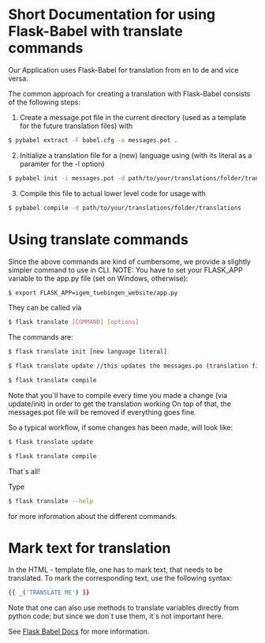 # Short Documentation for using Flask-Babel with translate commands

Our Application uses Flask-Babel for translation from en to de and vice versa.

The common approach for creating a translation with Flask-Babel consists of the following steps:

1. Create a message.pot file in the current directory (used as a template for the future translation files) with 
```bash
$ pybabel extract -F babel.cfg -o messages.pot .
```

2. Initialize a translation file for a (new) language using (with its literal as a paramter for the -l option)
```bash
$ pybabel init -i messages.pot -d path/to/your/translations/folder/translations -l
```

3. Compile this file to actual lower level code for usage with 
```bash
$ pybabel compile -d path/to/your/translations/folder/translations
```

# Using translate commands

Since the above commands are kind of cumbersome, we provide a slightly simpler command to use in CLI.
NOTE: You have to set your FLASK_APP variable to the app.py file (set on Windows, otherwise):
```bash
$ export FLASK_APP=igem_tuebingen_website/app.py
```

They can be called via
```bash
$ flask translate [COMMAND] [options]
```

The commands are:
```bash
$ flask translate init [new language literal]

$ flask translate update //this updates the messages.po (translation file) when changes has been made

$ flask translate compile
```
Note that you´ll have to compile every time you made a change (via update/init) in order to get the translation working
On top of that, the messages.pot file will be removed if everything goes fine.

So a typical workflow, if some changes has been made, will look like:

```bash
$ flask translate update 

$ flask translate compile
```

That´s all!

Type
```bash
$ flask translate --help
```

for more information about the different commands.

# Mark text for translation

In the HTML - template file, one has to mark text, that needs to be translated. 
To mark the corresponding text, use the following syntax:
```bash
{{ _('TRANSLATE ME') }}
```

Note that one can also use methods to translate variables directly from python code; but since we don´t use them, it´s not important here.

See [Flask Babel Docs](https://pythonhosted.org/Flask-Babel/) for more information.